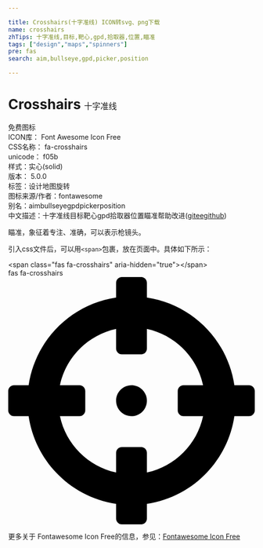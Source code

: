 ```yaml
---

title: Crosshairs(十字准线) ICON转svg、png下载
name: crosshairs
zhTips: 十字准线,目标,靶心,gpd,拾取器,位置,瞄准
tags: ["design","maps","spinners"]
pre: fas
search: aim,bullseye,gpd,picker,position

---
```


# Crosshairs  <small style="font-size: 60%;font-weight: 100">十字准线</small>


<div class="detail-page">
<p>
<span><span class="badge-success badge">免费图标</span> </span>
<br/>
<span>
ICON库：
<span class="badge-secondary badge">Font Awesome Icon Free</span> 
</span>
<br/>
<span>
CSS名称：
<span class="badge-secondary badge">fa-crosshairs</span> 
</span>
<br/>
<span>
unicode：
<span class="badge-secondary badge">f05b</span> 
<copy-btn content='f05b' btn-title=""></copy-btn>
<copy-btn :content='String.fromCodePoint(parseInt("f05b", 16))' btn-title="复制U"></copy-btn>
</span><br/><span>样式：<span class="badge-light badge">实心(solid)</span></span>
<br/>
<span>
版本：
<span class="badge-secondary badge">5.0.0</span> 
</span><br/><span>标签：<span class="badge-light badge"><router-link to="/tags/design.html">设计</router-link></span><span class="badge-light badge"><router-link to="/tags/maps.html">地图</router-link></span><span class="badge-light badge"><router-link to="/tags/spinners.html">旋转</router-link></span></span>
<br/>
<span>图标来源/作者：<span class="badge-light badge">fontawesome</span></span> 
<br/>
<span>别名：<span class="badge-light badge">aim</span><span class="badge-light badge">bullseye</span><span class="badge-light badge">gpd</span><span class="badge-light badge">picker</span><span class="badge-light badge">position</span></span><br/><span class="zh-detail">中文描述：<span class="badge-primary badge">十字准线</span><span class="badge-primary badge">目标</span><span class="badge-primary badge">靶心</span><span class="badge-primary badge">gpd</span><span class="badge-primary badge">拾取器</span><span class="badge-primary badge">位置</span><span class="badge-primary badge">瞄准</span><span class="help-link"><span>帮助改进</span>(<a href="https://gitee.com/liuwave/icon-helper/edit/master/json/fontawesome/solid/crosshairs.json" target="_blank" rel="noopener noreferrer">gitee</a><a href="https://github.com/liuwave/icon-helper/edit/master/json/fontawesome/solid/crosshairs.json" target="_blank" rel="noopener noreferrer">github</a></span>)</span><br/>
</p>
</div><div class="description description alert alert-light">瞄准，象征着专注、准确，可以表示枪镜头。</div>
<div class="alert alert-dark">
  <i class="fas fa-crosshairs fa-xs"></i>
  <i class="fas fa-crosshairs fa-sm"></i>
  <i class="fas fa-crosshairs fa-lg"></i>
  <i class="fas fa-crosshairs fa-2x"></i>
  <i class="fas fa-crosshairs fa-3x"></i>
  <i class="fas fa-crosshairs fa-5x"></i>
  <i class="fas fa-crosshairs fa-7x"></i>
</div>
<div>
  <p>引入css文件后，可以用<code>&lt;span&gt;</code>包裹，放在页面中。具体如下所示：    
  </p>
  <div class="alert alert-primary" style="font-size: 14px">
    &lt;span class="fas fa-crosshairs" aria-hidden="true"&gt;&lt;/span&gt;
    <copy-btn content='<span class="fas fa-crosshairs" aria-hidden="true"></span>'></copy-btn>
  </div>
  <div class="alert alert-secondary">
    <i class="fas fa-crosshairs"
    style="font-size: 24px"
    aria-hidden="true"></i> fas fa-crosshairs
    <copy-btn content="fas fa-crosshairs" btn-title="复制图标名称"></copy-btn>
  </div>
</div>
<div id="svg" class="svg-wrap">
<svg xmlns="http://www.w3.org/2000/svg" viewBox="0 0 512 512"><path d="M500 224h-30.364C455.724 130.325 381.675 56.276 288 42.364V12c0-6.627-5.373-12-12-12h-40c-6.627 0-12 5.373-12 12v30.364C130.325 56.276 56.276 130.325 42.364 224H12c-6.627 0-12 5.373-12 12v40c0 6.627 5.373 12 12 12h30.364C56.276 381.675 130.325 455.724 224 469.636V500c0 6.627 5.373 12 12 12h40c6.627 0 12-5.373 12-12v-30.364C381.675 455.724 455.724 381.675 469.636 288H500c6.627 0 12-5.373 12-12v-40c0-6.627-5.373-12-12-12zM288 404.634V364c0-6.627-5.373-12-12-12h-40c-6.627 0-12 5.373-12 12v40.634C165.826 392.232 119.783 346.243 107.366 288H148c6.627 0 12-5.373 12-12v-40c0-6.627-5.373-12-12-12h-40.634C119.768 165.826 165.757 119.783 224 107.366V148c0 6.627 5.373 12 12 12h40c6.627 0 12-5.373 12-12v-40.634C346.174 119.768 392.217 165.757 404.634 224H364c-6.627 0-12 5.373-12 12v40c0 6.627 5.373 12 12 12h40.634C392.232 346.174 346.243 392.217 288 404.634zM288 256c0 17.673-14.327 32-32 32s-32-14.327-32-32c0-17.673 14.327-32 32-32s32 14.327 32 32z"/></svg>
</div>
<detail full-name='fa-crosshairs'></detail>
    
<div><p>更多关于  Fontawesome Icon Free的信息，参见：<a target="_blank" href="https://iconhelper.cn/fontawesome.html">Fontawesome Icon Free</a>
</p></div>
